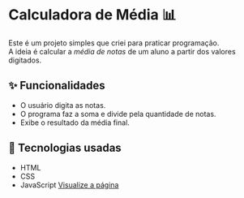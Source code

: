 # Calculadora de Média 📊

Este é um projeto simples que criei para praticar programação.  
A ideia é calcular a *média de notas* de um aluno a partir dos valores digitados.

## ✨ Funcionalidades
- O usuário digita as notas.
- O programa faz a soma e divide pela quantidade de notas.
- Exibe o resultado da média final.

## 🚀 Tecnologias usadas
- HTML
- CSS
- JavaScript
[Visualize a página](https://calculadoramedia2.netlify.app/)
